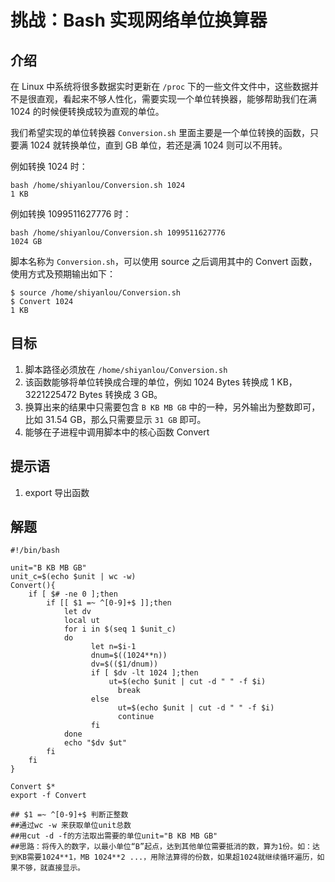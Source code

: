 # 挑战：Bash 实现网络单位换算器

## 介绍

在 Linux 中系统将很多数据实时更新在 `/proc` 下的一些文件文件中，这些数据并不是很直观，看起来不够人性化，需要实现一个单位转换器，能够帮助我们在满 1024 的时候便转换成较为直观的单位。

我们希望实现的单位转换器 `Conversion.sh` 里面主要是一个单位转换的函数，只要满 1024 就转换单位，直到 GB 单位，若还是满 1024 则可以不用转。

例如转换 1024 时：

```shell
bash /home/shiyanlou/Conversion.sh 1024
1 KB
```

例如转换 1099511627776 时：

```shell
bash /home/shiyanlou/Conversion.sh 1099511627776
1024 GB
```

脚本名称为 `Conversion.sh`，可以使用 source 之后调用其中的 Convert 函数，使用方式及预期输出如下：

```shell
$ source /home/shiyanlou/Conversion.sh 
$ Convert 1024
1 KB
```

## 目标

1. 脚本路径必须放在 `/home/shiyanlou/Conversion.sh`
2. 该函数能够将单位转换成合理的单位，例如 1024 Bytes 转换成 1 KB，3221225472 Bytes 转换成 3 GB。
3. 换算出来的结果中只需要包含 `B KB MB GB` 中的一种，另外输出为整数即可，比如 31.54 GB，那么只需要显示 `31 GB` 即可。
4. 能够在子进程中调用脚本中的核心函数 Convert

## 提示语

1. export 导出函数

## 解题

```shell
#!/bin/bash

unit="B KB MB GB"
unit_c=$(echo $unit | wc -w)
Convert(){
    if [ $# -ne 0 ];then
        if [[ $1 =~ ^[0-9]+$ ]];then
            let dv
            local ut
            for i in $(seq 1 $unit_c)
            do 
                  let n=$i-1
                  dnum=$((1024**n))
                  dv=$(($1/dnum))
                  if [ $dv -lt 1024 ];then
                      ut=$(echo $unit | cut -d " " -f $i) 
                        break
                  else
                        ut=$(echo $unit | cut -d " " -f $i)
                        continue
                  fi
            done
            echo "$dv $ut"
        fi  
    fi
}

Convert $*
export -f Convert

## $1 =~ ^[0-9]+$ 判断正整数
##通过wc -w 来获取单位unit总数
##用cut -d -f的方法取出需要的单位unit="B KB MB GB"
##思路：将传入的数字，以最小单位“B”起点，达到其他单位需要抵消的数，算为1份。如：达到KB需要1024**1，MB 1024**2 ...，用除法算得的份数，如果超1024就继续循环遍历，如果不够，就直接显示。


```
